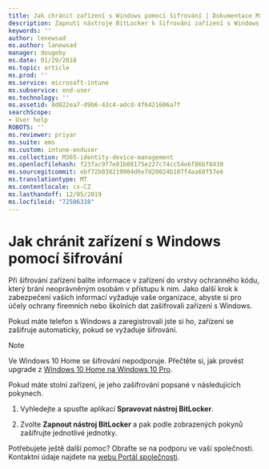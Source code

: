 ```yaml
---
title: Jak chránit zařízení s Windows pomocí šifrování | Dokumentace Microsoftu
description: Zapnutí nástroje BitLocker k šifrování zařízení s Windows 10
keywords: ''
author: lenewsad
ms.author: lanewsad
manager: dougeby
ms.date: 01/29/2018
ms.topic: article
ms.prod: ''
ms.service: microsoft-intune
ms.subservice: end-user
ms.technology: ''
ms.assetid: 8d022ea7-d9b6-43c4-adcd-4f6421606a7f
searchScope:
- User help
ROBOTS: ''
ms.reviewer: priyar
ms.suite: ems
ms.custom: intune-enduser
ms.collection: M365-identity-device-management
ms.openlocfilehash: f23fac9f7e01b08175e227c74cc54e6f86bf8430
ms.sourcegitcommit: ebf72b038219904d6e7d20024b107f4aa68f57e6
ms.translationtype: MT
ms.contentlocale: cs-CZ
ms.lasthandoff: 12/05/2019
ms.locfileid: "72506338"
---
```

# <a name="how-to-protect-your-windows-device-using-encryption"></a>Jak chránit zařízení s Windows pomocí šifrování

Při šifrování zařízení balíte informace v zařízení do vrstvy ochranného kódu, který brání neoprávněným osobám v přístupu k nim. Jako další krok k zabezpečení vašich informací vyžaduje vaše organizace, abyste si pro účely ochrany firemních nebo školních dat zašifrovali zařízení s Windows. 

Pokud máte telefon s Windows a zaregistrovali jste si ho, zařízení se zašifruje automaticky, pokud se vyžaduje šifrování.

> [!Note]
> Ve Windows 10 Home se šifrování nepodporuje. Přečtěte si, jak provést upgrade z [Windows 10 Home na Windows 10 Pro](https://support.microsoft.com/help/12384/windows-10-upgrading-home-to-pro).


Pokud máte stolní zařízení, je jeho zašifrování popsané v následujících pokynech.

1. Vyhledejte a spusťte aplikaci **Spravovat nástroj BitLocker**.

2. Zvolte **Zapnout nástroj BitLocker** a pak podle zobrazených pokynů zašifrujte jednotlivé jednotky.

Potřebujete ještě další pomoc? Obraťte se na podporu ve vaší společnosti. Kontaktní údaje najdete na [webu Portál společnosti](https://go.microsoft.com/fwlink/?linkid=2010980).
